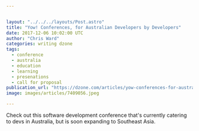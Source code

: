 ```yaml
---


layout: "../../../layouts/Post.astro"
title: "Yow! Conferences, for Australian Developers by Developers"
date: 2017-12-06 10:02:00 UTC
author: "Chris Ward"
categories: writing dzone
tags:
  - conference
  - australia
  - education
  - learning
  - presenations
  - call for proposal
publication_url: "https://dzone.com/articles/yow-conferences-for-australian-developers-by-devel"
image: images/articles/7409056.jpeg

---
```

Check out this software development conference that's currently catering to devs in Australia, but is soon expanding to Southeast Asia.

